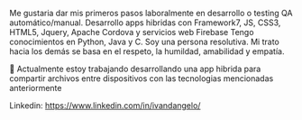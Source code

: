 Me gustaria dar mis primeros pasos laboralmente en desarrollo o testing QA automático/manual. Desarrollo apps hibridas con Framework7, JS, CSS3, HTML5, Jquery, Apache Cordova y servicios web Firebase Tengo conocimientos en Python, Java y C. Soy una persona resolutiva. Mi trato hacia los demás se basa en el respeto, la humildad, amabilidad y empatía.

🔭 Actualmente estoy trabajando desarrollando una app hibrida para compartir archivos entre dispositivos con las tecnologias mencionadas anteriormente

Linkedin: https://www.linkedin.com/in/ivandangelo/

<!--
**ivandangelo/ivandangelo** is a ✨ _special_ ✨ repository because its `README.md` (this file) appears on your GitHub profile.

Here are some ideas to get you started:

- 🔭 I’m currently working on ...
- 🌱 I’m currently learning ...
- 👯 I’m looking to collaborate on ...
- 🤔 I’m looking for help with ...
- 💬 Ask me about ...
- 📫 How to reach me: ...
- 😄 Pronouns: ...
- ⚡ Fun fact: ...
-->
